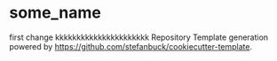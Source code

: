 # some_name

first change
kkkkkkkkkkkkkkkkkkkkkk
Repository Template generation powered by https://github.com/stefanbuck/cookiecutter-template.
